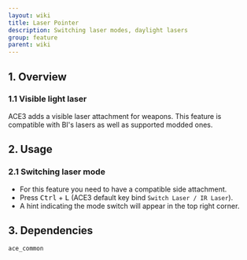 ```yaml
---
layout: wiki
title: Laser Pointer
description: Switching laser modes, daylight lasers
group: feature
parent: wiki
---
```


## 1. Overview

### 1.1 Visible light laser
ACE3 adds a visible laser attachment for weapons. This feature is compatible with BI's lasers as well as supported modded ones.

## 2. Usage

### 2.1 Switching laser mode
- For this feature you need to have a compatible side attachment.
- Press <kbd>Ctrl</kbd> + <kbd>L</kbd> (ACE3 default key bind `Switch Laser / IR Laser`).
- A hint indicating the mode switch will appear in the top right corner.

## 3. Dependencies

`ace_common`

